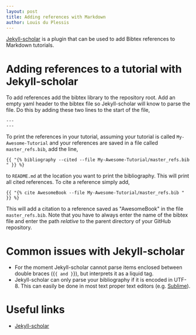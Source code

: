 ```yaml
---
layout: post
title: Adding references with Markdown
author: Louis du Plessis
---
```


[Jekyll-scholar](https://github.com/inukshuk/jekyll-scholar) is a plugin that can be used to add Bibtex references to Markdown tutorials. 

# Adding references to a tutorial with Jekyll-scholar

To add references add the bibtex library to the repository root. Add an empty yaml header to the bibtex file so Jekyll-scholar will know to parse the file. Do this by adding these two lines to the start of the file, 

```
---
---

```

To print the references in your tutorial, assuming your tutorial is called `My-Awesome-Tutorial` and your references are saved in a file called `master_refs.bib`, add the line, 

```
{{ "{% bibliography --cited --file My-Awesome-Tutorial/master_refs.bib " }} %}
```

to `README.md` at the location you want to print the bibliography. This will print all cited references. To cite a reference simply add,

```
{{ "{% cite AwesomeBook --file My-Awesome-Tutorial/master_refs.bib " }} %}
```

This will add a citation to a reference saved as "AwesomeBook" in the file `master_refs.bib`. Note that you have to always enter the name of the bibtex file and enter the path *relative* to the parent directory of your GitHub repository.




# Common issues with Jekyll-scholar
- For the moment Jekyll-scholar cannot parse items enclosed between double braces ({`{ and }`}), but interprets it as a liquid tag. 
- Jekyll-scholar can only parse your bibliography if it is encoded in UTF-8. This can easily be done in most text proper text editors (e.g. [Sublime](http://sublimetext.com/)).



# Useful links
- [Jekyll-scholar](https://github.com/inukshuk/jekyll-scholar)